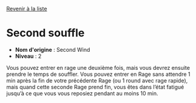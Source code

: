 [Revenir à la liste](list.md)

# Second souffle

 * **Nom d'origine** : Second Wind
 * **Niveau** : 2


<p>Vous pouvez entrer en rage une deuxième fois, mais vous devrez ensuite prendre le temps de souffler. Vous pouvez entrer en Rage sans attendre 1 min après la fin de votre précédente Rage (ou 1 round avec rage rapide), mais quand cette seconde Rage prend fin, vous êtes dans l’état fatigué jusqu’à ce que vous vous reposiez pendant au moins 10 min.</p>